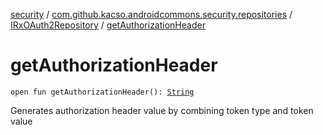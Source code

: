 [security](../../index.md) / [com.github.kacso.androidcommons.security.repositories](../index.md) / [IRxOAuth2Repository](index.md) / [getAuthorizationHeader](./get-authorization-header.md)

# getAuthorizationHeader

`open fun getAuthorizationHeader(): `[`String`](https://kotlinlang.org/api/latest/jvm/stdlib/kotlin/-string/index.html)

Generates authorization header value by combining token type and token value

